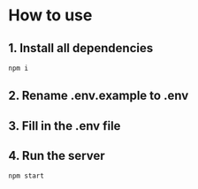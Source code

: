 # How to use

## 1. Install all dependencies

```bash
npm i
```

## 2. Rename .env.example to .env

## 3. Fill in the .env file

## 4. Run the server

```bash
npm start
```
